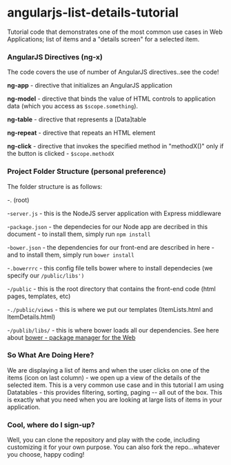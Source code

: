 # angularjs-list-details-tutorial
Tutorial code that demonstrates one of the most common use cases in Web Applications; list of items and a "details screen" for a selected item. 
### AngularJS Directives (ng-x)
The code covers the use of number of AngularJS directives..see the code!

  **ng-app** - directive that initializes an AngularJS application
  
  **ng-model** - directive that binds the value of HTML controls to application data (which you access as `$scope.something`).
  
  **ng-table** - directive that represents a [Data]table
  
  **ng-repeat** - directive that repeats an HTML element
  
  **ng-click** - directive that invokes the specified method in "methodX()" only if the button is clicked - `$scope.methodX`
  

### Project Folder Structure (personal preference)
The folder structure is as follows:

-. (root)

-`server.js` - this is the NodeJS server application with Express middleware

-`package.json` - the dependecies for our Node app are decribed in this document - to install them, simply run `npm install`

-`bower.json` - the dependencies for our front-end are described in here - and to install them, simply run `bower install`

-`.bowerrrc` - this config file tells bower where to install dependecies (we specify our `/public/libs')`

-`/public` - this is the root directory that contains the front-end code (html pages, templates, etc)

-`./public/views` - this is where we put our templates (ItemLists.html and ItemDetails.html)

-`/publib/libs/` - this is where bower loads all our dependencies. See here about [bower - package manager for the Web](https://bower.io/)


### So What Are Doing Here?
 
  We are displaying a list of items and when the user clicks on one of the items (icon on last column) - we open up a view of the details of the selected item. This is a very common use case and in this tutorial I am using Datatables - this provides filtering, sorting, paging -- all out of the box. This is exactly what you need when you are looking at large lists of items in your application.
  
### Cool, where do I sign-up?
 
 Well, you can clone the repository and play with the code, including customizing it for your own purpose. You can also fork the repo...whatever you choose, happy coding! 
